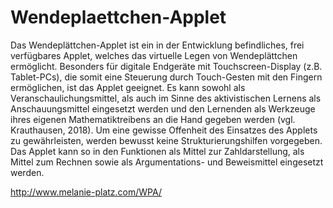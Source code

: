 # Wendeplaettchen-Applet

Das Wendeplättchen-Applet ist ein in der Entwicklung befindliches, frei verfügbares Applet, welches das virtuelle Legen von Wendeplättchen ermöglicht. Besonders für digitale Endgeräte mit Touchscreen-Display (z.B. Tablet-PCs), die somit eine Steuerung durch Touch-Gesten mit den Fingern ermöglichen, ist das Applet geeignet. Es kann sowohl als Veranschaulichungsmittel, als auch im Sinne des aktivistischen Lernens als Anschauungsmittel eingesetzt werden und den Lernenden als Werkzeuge ihres eigenen Mathematiktreibens an die Hand gegeben werden (vgl. Krauthausen, 2018). Um eine gewisse Offenheit des Einsatzes des Applets zu gewährleisten, werden bewusst keine Strukturierungshilfen vorgegeben. Das Applet kann so in den Funktionen als Mittel zur Zahldarstellung, als Mittel zum Rechnen sowie als Argumentations- und Beweismittel eingesetzt werden.

 http://www.melanie-platz.com/WPA/
